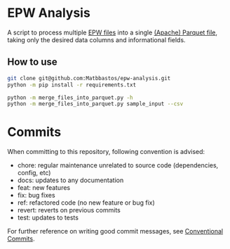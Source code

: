 # EPW Analysis
A script to process multiple [EPW files](https://climate.onebuilding.org/papers/EnergyPlus_Weather_File_Format.pdf) into a single [(Apache) Parquet file](https://parquet.apache.org/docs/file-format/), taking only the desired data columns and informational fields.

## How to use
```bash
git clone git@github.com:Matbbastos/epw-analysis.git
python -m pip install -r requirements.txt

python -m merge_files_into_parquet.py -h
python -m merge_files_into_parquet.py sample_input --csv
```

# Commits
When committing to this repository, following convention is advised:

* chore: regular maintenance unrelated to source code (dependencies, config, etc)
* docs: updates to any documentation
* feat: new features
* fix: bug fixes
* ref: refactored code (no new feature or bug fix)
* revert: reverts on previous commits
* test: updates to tests

For further reference on writing good commit messages, see [Conventional Commits](https://www.conventionalcommits.org).
